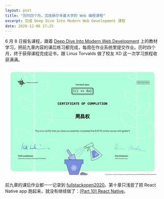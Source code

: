 ```yaml
---
layout: post
title: "历时四个月，完成赫尔辛基大学的 Web 编程课程"
excerpt: 完成 Deep Dive Into Modern Web Development 课程
date: 2020-12-06 17:25
---
```


6 月 8 日报名课程，跟着 [Deep Dive Into Modern Web Development](https://fullstackopen.com/en/) 上的教材学习，把前九章内容的课后练习都完成，每周在作业系统里提交作业。历时四个月，终于获得课程完成证书，跟 Linus Torvalds 做了校友 XD 这一次学习旅程收获满满。

![Certificate of Completion](/images/posts/certificate-of-full-stack-open.jpg)

前九章的课后作业都一一记录到 [fullstackopen2020](https://github.com/hugochougt/fullstackopen2020)。第十章只浅尝了把 React Native app 跑起来，就没有继续做了：[[Part 10] React Native](https://github.com/hugochougt/rate-repos-app)。
